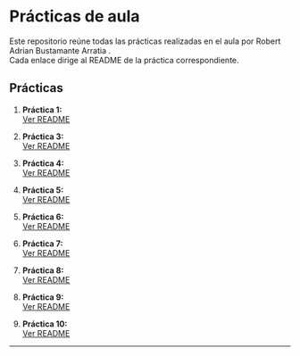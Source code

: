 # Prácticas de aula

Este repositorio reúne todas las prácticas realizadas en el aula por Robert Adrian Bustamante Arratia .  
Cada enlace dirige al README de la práctica correspondiente.

## Prácticas

1. **Práctica 1:**  
   [Ver README](./p1-tres-en-raya/README.md)

2. **Práctica 3:**  
   [Ver README](./p3-presentacion-se/README.md)

3. **Práctica 4:**  
   [Ver README](./P4-Practica-4/README.md)

4. **Práctica 5:**  
   [Ver README](./P5-Practica-5/README.md)

5. **Práctica 6:**  
   [Ver README](./P6-Practica-6/README.md)

6. **Práctica 7:**  
   [Ver README](./P7-Practica-7/README.md)

7. **Práctica 8:**  
   [Ver README](./P8-Practica-8/README.md)

8. **Práctica 9:**  
   [Ver README](./P9-Practica-9/README.md)

9. **Práctica 10:**  
    [Ver README](./P10-Practica-10/README.md)

---
 
